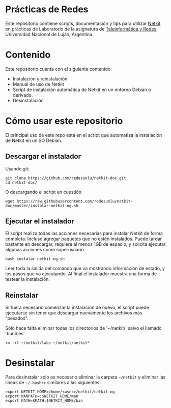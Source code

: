# Prácticas de Redes

Este repositorio contiene scripts, documentación y tips para utilizar [Netkit](http://wiki.netkit.org/index.php/Main_Page) en prácticas de Laboratorio de la asignatura de [Teleinformática y Redes](http://www.labredes.unlu.edu.ar/tyr), Universidad Nacional de Luján, Argentina.

# Contenido

Este repositorio cuenta con el siguiente contenido:

 * Instalación y reinstalación
 * Manual de uso de Netkit
 * Script de instalación automática de Netkit en un entorno Debian o derivado.
 * Desinstalación

# Cómo usar este repositorio

El principal uso de este repo está en el script que automatiza la instalación de Netkit en un SO Debian.

## Descargar el instalador

Usando git:

```
git clone https://github.com/redesunlu/netkit-doc.git
cd netkit-doc/
```

O descargando el script en cuestión

```
wget https://raw.githubusercontent.com/redesunlu/netkit-doc/master/instalar-netkit-ng.sh
```

## Ejecutar el instalador

El script realiza todas las acciones necesarias para instalar Netkit de forma completa. Incluso agregar paquetes que no estén instalados. Puede tardar bastante en descargar, requiere al menos 1GB de espacio, y solicita ejecutar algunas acciones como superusuario.

```
bash instalar-netkit-ng.sh
```

Leer toda la salida del comando que va mostrando información de estado, y los pasos que va ejecutando. Al final el instalador muestra una forma de testear la instalación.

## Reinstalar

Si fuera necesario comenzar la instalación de nuevo, el script puede ejecutarse sin tener que descargar nuevamente los archivos más "pesados".

Sólo hace falta eliminar todas los directorios de '~/netkit/' salvo el llamado 'bundles'.

```
rm -rf ~/netkit/labs ~/netkit/netkit*
```

# Desinstalar

Para desinstalar solo es necesario eliminar la carpeta `~/netkit` y eliminar las lineas de `~/.bashrc` similares a las siguientes:

```
export NETKIT_HOME=/home/<user>/netkit/netkit-ng
export MANPATH=:$NETKIT_HOME/man
export PATH=$PATH:$NETKIT_HOME/bin
```
